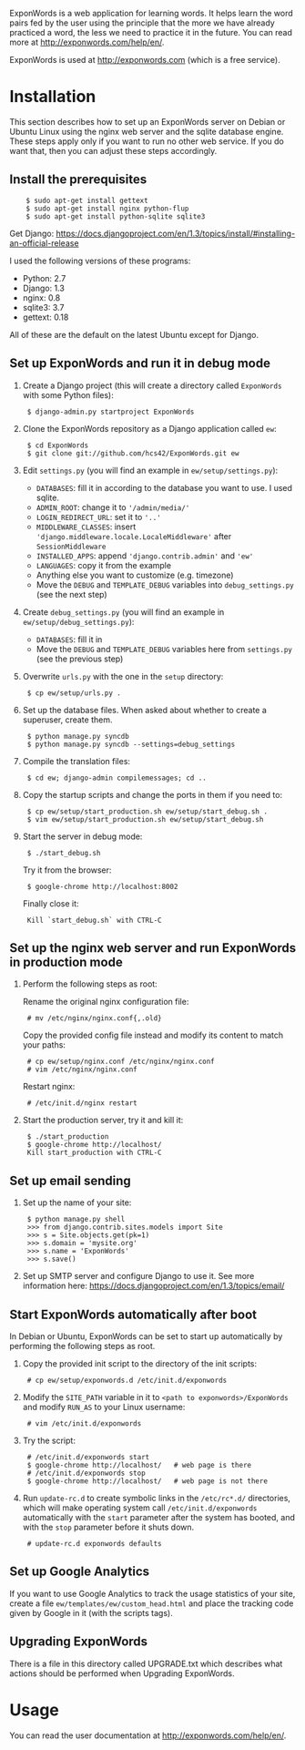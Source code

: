 ExponWords is a web application for learning words. It helps learn the word pairs fed by the user using the principle that the more we have already practiced a word, the less we need to practice it in the future. You can read more at http://exponwords.com/help/en/.

ExponWords is used at http://exponwords.com (which is a free service).

Installation
============

This section describes how to set up an ExponWords server on Debian or Ubuntu Linux using the nginx web server and the sqlite database engine. These steps apply only if you want to run no other web service. If you do want that, then you can adjust these steps accordingly.

Install the prerequisites
-------------------------

        $ sudo apt-get install gettext
        $ sudo apt-get install nginx python-flup
        $ sudo apt-get install python-sqlite sqlite3

Get Django: https://docs.djangoproject.com/en/1.3/topics/install/#installing-an-official-release

I used the following versions of these programs:

* Python: 2.7
* Django: 1.3
* nginx: 0.8
* sqlite3: 3.7
* gettext: 0.18

All of these are the default on the latest Ubuntu except for Django.

Set up ExponWords and run it in debug mode
------------------------------------------

1. Create a Django project (this will create a directory called `ExponWords` with some Python files):

        $ django-admin.py startproject ExponWords

2. Clone the ExponWords repository as a Django application called `ew`:

        $ cd ExponWords
        $ git clone git://github.com/hcs42/ExponWords.git ew

3. Edit `settings.py` (you will find an example in `ew/setup/settings.py`):

   * `DATABASES`: fill it in according to the database you want to use. I used sqlite.
   * `ADMIN_ROOT`: change it to `'/admin/media/'`
   * `LOGIN_REDIRECT_URL`: set it to `'..'`
   * `MIDDLEWARE_CLASSES`: insert `'django.middleware.locale.LocaleMiddleware'` after `SessionMiddleware`
   * `INSTALLED_APPS`: append `'django.contrib.admin'` and `'ew'`
   * `LANGUAGES`: copy it from the example
   * Anything else you want to customize (e.g. timezone)
   * Move the `DEBUG` and `TEMPLATE_DEBUG` variables into `debug_settings.py` (see the next step)

4. Create `debug_settings.py` (you will find an example in `ew/setup/debug_settings.py`):

   * `DATABASES`: fill it in
   * Move the `DEBUG` and `TEMPLATE_DEBUG` variables here from `settings.py` (see the previous step)

5. Overwrite `urls.py` with the one in the `setup` directory:

        $ cp ew/setup/urls.py .

6. Set up the database files. When asked about whether to create a superuser, create them.

        $ python manage.py syncdb
        $ python manage.py syncdb --settings=debug_settings

7. Compile the translation files:

        $ cd ew; django-admin compilemessages; cd ..

8. Copy the startup scripts and change the ports in them if you need to:

        $ cp ew/setup/start_production.sh ew/setup/start_debug.sh .
        $ vim ew/setup/start_production.sh ew/setup/start_debug.sh

9. Start the server in debug mode:

        $ ./start_debug.sh

   Try it from the browser:

        $ google-chrome http://localhost:8002

   Finally close it:

        Kill `start_debug.sh` with CTRL-C

Set up the nginx web server and run ExponWords in production mode
-----------------------------------------------------------------

1. Perform the following steps as root:

   Rename the original nginx configuration file:

        # mv /etc/nginx/nginx.conf{,.old}

   Copy the provided config file instead and modify its content to match your paths:

        # cp ew/setup/nginx.conf /etc/nginx/nginx.conf
        # vim /etc/nginx/nginx.conf

   Restart nginx:

        # /etc/init.d/nginx restart

2. Start the production server, try it and kill it:

        $ ./start_production
        $ google-chrome http://localhost/
        Kill start_production with CTRL-C

Set up email sending
--------------------

1. Set up the name of your site:

        $ python manage.py shell
        >>> from django.contrib.sites.models import Site
        >>> s = Site.objects.get(pk=1)
        >>> s.domain = 'mysite.org'
        >>> s.name = 'ExponWords'
        >>> s.save()

2. Set up SMTP server and configure Django to use it. See more information
   here: https://docs.djangoproject.com/en/1.3/topics/email/


Start ExponWords automatically after boot
-----------------------------------------

In Debian or Ubuntu, ExponWords can be set to start up automatically by performing the following steps as root.

1. Copy the provided init script to the directory of the init scripts:

        # cp ew/setup/exponwords.d /etc/init.d/exponwords

2. Modify the `SITE_PATH` variable in it to `<path to exponwords>/ExponWords` and modify `RUN_AS` to your Linux username:

        # vim /etc/init.d/exponwords

3. Try the script:

        # /etc/init.d/exponwords start
        $ google-chrome http://localhost/   # web page is there
        # /etc/init.d/exponwords stop
        $ google-chrome http://localhost/   # web page is not there

4. Run `update-rc.d` to create symbolic links in the `/etc/rc*.d/` directories, which will make operating system call `/etc/init.d/exponwords` automatically with the `start` parameter after the system has booted, and with the `stop` parameter before it shuts down.

        # update-rc.d exponwords defaults

Set up Google Analytics
-----------------------

If you want to use Google Analytics to track the usage statistics of your site, create a file `ew/templates/ew/custom_head.html` and place the tracking code given by Google in it (with the scripts tags).

Upgrading ExponWords
--------------------

There is a file in this directory called UPGRADE.txt which describes what actions should be performed when Upgrading ExponWords.

Usage
=====

You can read the user documentation at http://exponwords.com/help/en/.
